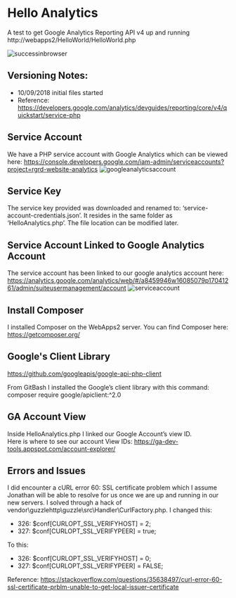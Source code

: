 # Hello Analytics
A test to get Google Analytics Reporting API v4 up and running
http://webapps2/HelloWorld/HelloWorld.php

![successinbrowser](https://user-images.githubusercontent.com/42072985/46701770-b92ce580-cbd5-11e8-872a-d6fcc15b1d62.png)

## Versioning Notes:
* 10/09/2018 initial files started
* Reference:  https://developers.google.com/analytics/devguides/reporting/core/v4/quickstart/service-php

## Service Account
 We have a PHP service account with Google Analytics which can be viewed here:
https://console.developers.google.com/iam-admin/serviceaccounts?project=rgrd-website-analytics
![googleanalyticsaccount](https://user-images.githubusercontent.com/42072985/46701642-415ebb00-cbd5-11e8-9a1d-2d5d056774be.png)

## Service Key 
The service key provided was downloaded and renamed to:  ‘service-account-credentials.json’.  It resides in the same folder as ‘HelloAnalytics.php’.  The file location can be modified later.


## Service Account Linked to Google Analytics Account
The service account has been linked to our google analytics account here:
https://analytics.google.com/analytics/web/#/a8459946w16085079p17041261/admin/suiteusermanagement/account
![serviceaccount](https://user-images.githubusercontent.com/42072985/46701643-41f75180-cbd5-11e8-92f4-8b9c1fd2866f.png)

## Install Composer
I installed Composer on the WebApps2 server.  You can find Composer here:  https://getcomposer.org/

## Google's Client Library
https://github.com/googleapis/google-api-php-client

From GitBash I installed the Google’s client library with this command:  composer require google/apiclient:^2.0

## GA Account View
Inside HelloAnalytics.php I linked our Google Account’s view ID.  
Here is where to see our account View IDs:  https://ga-dev-tools.appspot.com/account-explorer/


## Errors and Issues
I did encounter a cURL error 60: SSL certificate problem which I assume Jonathan will be able to resolve for us once we are up and running in our new servers.  I solved through a hack of vendor\guzzlehttp\guzzle\src\Handler\CurlFactory.php.  I changed this:
* 326: $conf[CURLOPT_SSL_VERIFYHOST] = 2;
* 327: $conf[CURLOPT_SSL_VERIFYPEER] = true;

To this:

* 326: $conf[CURLOPT_SSL_VERIFYHOST] = 0;
* 327: $conf[CURLOPT_SSL_VERIFYPEER] = FALSE;

Reference:  https://stackoverflow.com/questions/35638497/curl-error-60-ssl-certificate-prblm-unable-to-get-local-issuer-certificate

  
